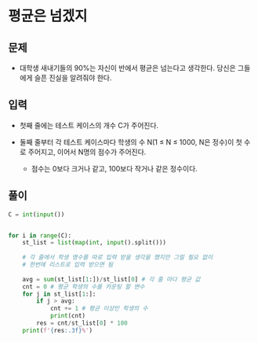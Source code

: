# 평균은 넘겠지

## 문제
- 대학생 새내기들의 90%는 자신이 반에서 평균은 넘는다고 생각한다. 당신은 그들에게 슬픈 진실을 알려줘야 한다.

## 입력
- 첫째 줄에는 테스트 케이스의 개수 C가 주어진다.

- 둘째 줄부터 각 테스트 케이스마다 학생의 수 N(1 ≤ N ≤ 1000, N은 정수)이 첫 수로 주어지고, 이어서 N명의 점수가 주어진다. 
  - 점수는 0보다 크거나 같고, 100보다 작거나 같은 정수이다.

## 풀이

``` Python
C = int(input())


for i in range(C):
    st_list = list(map(int, input().split()))
    
    # 각 줄에서 학생 명수를 따로 입력 받을 생각을 했지만 그럴 필요 없이
    # 한번에 리스트로 입력 받으면 됨
    
    avg = sum(st_list[1:])/st_list[0] # 각 줄 마다 평균 값
    cnt = 0 # 평균 학생의 수를 카운팅 할 변수
    for j in st_list[1:]:
        if j > avg:
            cnt += 1 # 평균 이상인 학생의 수
            print(cnt)
        res = cnt/st_list[0] * 100
    print(f'{res:.3f}%')
    
```
